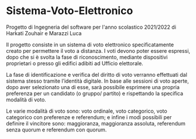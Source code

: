 # Sistema-Voto-Elettronico
Progetto di Ingegneria del software per l'anno scolastico 2021/2022 di Harkati Zouhair e Marazzi Luca

Il progetto consiste in un sistema di voto elettronico specificatamente creato per permettere il voto a distanza.
I voti devono poter essere espressi, dopo che si è svolta la fase di riconoscimento, mediante dispositivi proprietari o presso gli edifici adibiti ad Ufficio elettorale.

La fase di identificazione e verifica del diritto di voto verranno effettuati dal sistema stesso tramite l’identità digitale.
In base alle sessioni di voto aperte, dopo aver selezionato una di esse, sarà possibile esprimere una propria preferenza per un candidato (o gruppo/ partito) e rispettando la specifica modalità di voto.

Le varie modalità di voto sono: voto ordinale, voto categorico, voto categorico con preferenze e referendum; e infine i modi possibili per definire il vincitore sono: maggioranza, maggioranza assoluta, referendum senza quorum e referendum con quorum.

